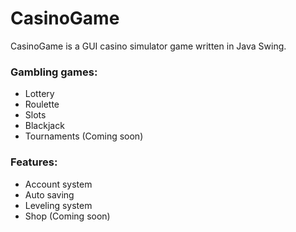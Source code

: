 # CasinoGame

CasinoGame is a GUI casino simulator game written in Java Swing. 

### Gambling games: 

- Lottery
- Roulette
- Slots
- Blackjack
- Tournaments (Coming soon)

### Features:

- Account system
- Auto saving
- Leveling system
- Shop (Coming soon)
